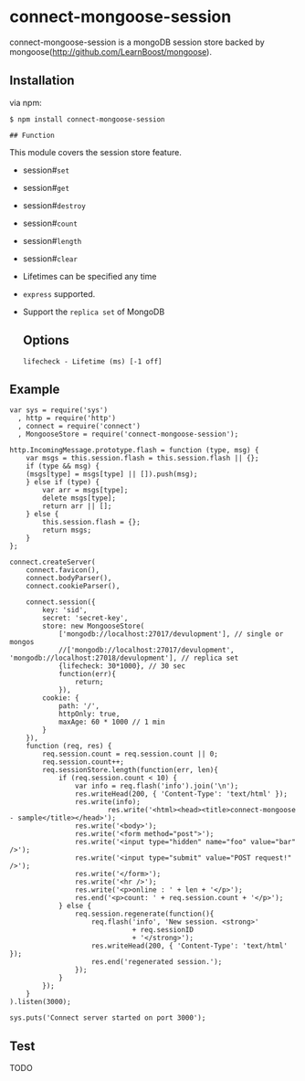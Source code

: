 # connect-mongoose-session

connect-mongoose-session is a mongoDB session store backed by mongoose(http://github.com/LearnBoost/mongoose).

## Installation

via npm:

    $ npm install connect-mongoose-session

    ## Function

This module covers the session store feature.

* session#`set`
* session#`get`
* session#`destroy`
* session#`count`
* session#`length`
* session#`clear`

* Lifetimes can be specified any time
* `express` supported.
* Support the `replica set` of MongoDB

    ## Options

      lifecheck - Lifetime (ms) [-1 off]

## Example

    var sys = require('sys')
      , http = require('http')
      , connect = require('connect')
      , MongooseStore = require('connect-mongoose-session');
    
    http.IncomingMessage.prototype.flash = function (type, msg) {
        var msgs = this.session.flash = this.session.flash || {};
        if (type && msg) {
        (msgs[type] = msgs[type] || []).push(msg);
        } else if (type) {
            var arr = msgs[type];
            delete msgs[type];
            return arr || [];
        } else {
            this.session.flash = {};
            return msgs;
        }
    };
    
    connect.createServer(
        connect.favicon(),
        connect.bodyParser(),
        connect.cookieParser(),
        
        connect.session({
            key: 'sid',
            secret: 'secret-key',
            store: new MongooseStore(
                ['mongodb://localhost:27017/devulopment'], // single or mongos
                //['mongodb://localhost:27017/devulopment', 'mongodb://localhost:27018/devulopment'], // replica set
                {lifecheck: 30*1000}, // 30 sec
                function(err){
                    return;
                }),
            cookie: {
                path: '/',
                httpOnly: true,
                maxAge: 60 * 1000 // 1 min
            }
        }),
        function (req, res) {
            req.session.count = req.session.count || 0;
            req.session.count++;
            req.sessionStore.length(function(err, len){
                if (req.session.count < 10) {
                    var info = req.flash('info').join('\n');
                    res.writeHead(200, { 'Content-Type': 'text/html' });
                    res.write(info);
                            res.write('<html><head><title>connect-mongoose - sample</title></head>');
                    res.write('<body>');
                    res.write('<form method="post">');
                    res.write('<input type="hidden" name="foo" value="bar" />');
                    res.write('<input type="submit" value="POST request!" />');
                    res.write('</form>');
                    res.write('<hr />');
                    res.write('<p>online : ' + len + '</p>');
                    res.end('<p>count: ' + req.session.count + '</p>');
                } else {
                    req.session.regenerate(function(){
                        req.flash('info', 'New session. <strong>'
                                  + req.sessionID
                                  + '</strong>');
                        res.writeHead(200, { 'Content-Type': 'text/html' });
                        res.end('regenerated session.');
                    });
                }
            });
        }
    ).listen(3000);
    
    sys.puts('Connect server started on port 3000');


## Test

TODO
